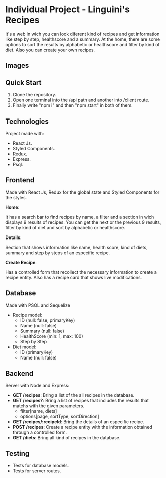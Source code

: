 # Individual Project - Linguini's Recipes

It's a web in wich you can look diferent kind of recipes and get information like step by step, healthscore and a summary. At the home, there are some options to sort the results by alphabetic or healthscore and filter by kind of diet. Also you can create your own recipes.

## Images

## Quick Start
1. Clone the repository.
2. Open one terminal into the /api path and another into /client route.
3. Finally write "npm i" and then "npm start" in both of them.

## Technologies
Project made with:
- React Js.
- Styled Components.
- Redux.
- Express.
- Psql.

## Frontend

Made with React Js, Redux for the global state and Styled Components for the styles.

__Home__:

It has a search bar to find recipes by name, a filter and a section in wich displays 9 results of recipes. You can get the next or the previous 9 results, filter by kind of diet and sort by alphabetic or healthscore.

__Details__:

Section that shows information like name, health score, kind of diets, summary and step by steps of an especific recipe. 

__Create Recipe__:

Has a controlled form that recollect the necessary information to create a recipe entity. Also has a recipe card that shows live modifications.

## Database

Made with PSQL and Sequelize

- Recipe model:
  - ID (null: false, primaryKey)
  - Name (null: false)
  - Summary (null: false)
  - HealthScore (min: 1, max: 100)
  - Step by Step
- Diet model:
  - ID (primaryKey)
  - Name (null: false)

## Backend

Server with Node and Express:

- __GET /recipes__: Bring a list of the all recipes in the database.
- __GET /recipes?__: Bring a list of recipes that includes the results that matchs with the given parameters.
  - filter[name, diets]
  - options[page, sortType, sortDirection]
- __GET /recipes/:recipeId__: Bring the details of an especific recipe.
- __POST /recipes__: Create a recipe entity with the information obtained through a controlled form.
- __GET /diets__: Bring all kind of recipes in the database.

## Testing

- Tests for database models.
- Tests for server routes.
